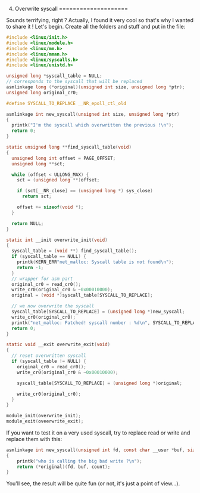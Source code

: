 4. Overwrite syscall
====================

Sounds terrifying, right ? Actually, I found it very cool so that's why I wanted to share it ! Let's begin. Create all the folders and stuff and put in the file:

```C
#include <linux/init.h>
#include <linux/module.h>
#include <linux/mm.h>
#include <linux/mman.h>
#include <linux/syscalls.h>
#include <linux/unistd.h>

unsigned long *syscall_table = NULL;
// corresponds to the syscall that will be replaced
asmlinkage long (*original)(unsigned int size, unsigned long *ptr);
unsigned long original_cr0;

#define SYSCALL_TO_REPLACE __NR_epoll_ctl_old

asmlinkage int new_syscall(unsigned int size, unsigned long *ptr)
{
  printk("I'm the syscall which overwritten the previous !\n");
  return 0;
}

static unsigned long **find_syscall_table(void)
{
  unsigned long int offset = PAGE_OFFSET;
  unsigned long **sct;

  while (offset < ULLONG_MAX) {
    sct = (unsigned long **)offset;

    if (sct[__NR_close] == (unsigned long *) sys_close)
      return sct;

    offset += sizeof(void *);
  }

  return NULL;
}

static int __init overwrite_init(void)
{
  syscall_table = (void **) find_syscall_table();
  if (syscall_table == NULL) {
    printk(KERN_ERR"net_malloc: Syscall table is not found\n");
    return -1;
  }
  // wrapper for asm part
  original_cr0 = read_cr0();
  write_cr0(original_cr0 & ~0x00010000);
  original = (void *)syscall_table[SYSCALL_TO_REPLACE];

  // we now overwrite the syscall
  syscall_table[SYSCALL_TO_REPLACE] = (unsigned long *)new_syscall;
  write_cr0(original_cr0);
  printk("net_malloc: Patched! syscall number : %d\n", SYSCALL_TO_REPLACE);
  return 0;
}

static void __exit overwrite_exit(void)
{
  // reset overwritten syscall
  if (syscall_table != NULL) {
    original_cr0 = read_cr0();
    write_cr0(original_cr0 & ~0x00010000);

    syscall_table[SYSCALL_TO_REPLACE] = (unsigned long *)original;

    write_cr0(original_cr0);
  }
}

module_init(overwrite_init);
module_exit(oveerwrite_exit);
```

If you want to test it on a very used syscall, try to replace read or write and replace them with this:

```C
asmlinkage int new_syscall(unsigned int fd, const char __user *buf, size_t count)
{
    printk("who is calling the big bad write ?\n"); 
    return (*original)(fd, buf, count);
}
```

You'll see, the result will be quite fun (or not, it's just a point of view...).